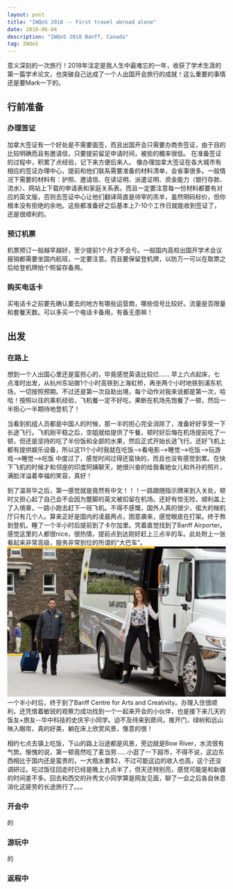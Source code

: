 ```yaml
---
layout: post
title: "IWQoS 2018 -- First travel abroad alone"
date: 2018-06-04 
description: "IWQoS 2018 Banff, Canada"
tag: IWQoS
---   
```


  意义深刻的一次旅行！2018年注定是我人生中最难忘的一年，收获了学术生涯的第一篇学术论文，也突破自己达成了一个人出国开会旅行的成就！这么重要的事情还是要Mark一下的。

## 行前准备     

### 办理签证         

  加拿大签证有一个好处是不需要面签，而且出国开会只需要办商务签证，由于目的比较明确而且有邀请信，只要提前留足申请时间，被拒的概率很低。
  在准备签证的过程中，积累了点经验，记下来方便后来人。
  像办理加拿大签证在各大城市有相应的签证办理中心，提前和他们联系需要准备的材料清单，会省事很多。一般情况下需要的材料有：护照、邀请信、在读证明、派遣证明、资金能力（银行存款、流水）、网站上下载的申请表和家庭关系表。而且一定要注意每一份材料都要有对应的英文版，否则去签证中心让他们翻译简直是待宰的羔羊，虽然明码标价，但你根本没有拒绝的余地。这些都准备好之后基本上7-10个工作日就能收到签证了，还是很顺利的。

### 预订机票
  机票预订一般越早越好，至少提前1个月才不会亏。一般国内高校出国开学术会议报销都需要坐国内航班，一定要注意。而且要保留登机牌，以防万一可以在取票之后给登机牌拍个照留存备用。

### 购买电话卡
  买电话卡之前要先确认要去的地方有哪些运营商，哪些信号比较好。流量是否限量和套餐天数。可以多买一个电话卡备用，有备无患嘛！

## 出发

### 在路上
  想到一个人出国心里还是蛮担心的，毕竟感觉英语比较烂…… 早上六点起床，七点准时出发，从杭州东站做1个小时高铁到上海虹桥，再坐两个小时地铁到浦东机场，一切按照预期。不过还是第一次自助出境，每个动作对我来说都是第一次，哈哈！按照以往的乘机经验，飞机餐一定不好吃，果断在机场先饱餐了一顿，然后一半担心一半期待地登机了！

  当看到机组人员都是中国人的时候，那一半的担心完全消除了，准备好好享受一下长途飞行。飞机刚平稳之后，空姐就给提供了午餐，顿时好后悔在机场提前吃了一顿，但还是坚持的吃了半份饭和全部的水果，然后正式开始长途飞行。还好飞机上都有提供娱乐设备，所以这11个小时我就在吃饭-->看电影-->睡觉-->吃饭-->玩游戏-->睡觉-->吃饭 中度过了，感觉时间过得还蛮快的，而且也没有感觉到累。在快下飞机的时候才和邻座的印度阿姨聊天，她很兴奋的给我看她女儿和外孙的照片，满脸洋溢着幸福的笑容，真好！

  到了温哥华之后，第一感觉就是竟然有中文！！！一路跟随指示牌来到入关处，顿时又担心起了自己会不会因为蹩脚的英文被扣留在机场。还好有惊无险，顺利盖上了入境章，一路小跑去赶下一班飞机。不得不感慨，国外人真的很少，偌大的候机厅只有几个人。算来正好是国内的凌晨两点，困意袭来，感觉眼皮在打架。终于熬到登机，睡了一个半小时后提前到了卡尔加里。凭着直觉找到了Banff Airporter。感觉这里的人都很nice，很热情，提前点到达刚好赶上三点半的车。此处附上一张看起来非常高级，服务非常到位的所谓的“大巴车”。
![](/images/posts/jekyll/banffAirporter.png)
  一个半小时后，终于到了Banff Centre for Arts and Creativity。办理入住很顺利，还凭借着敏锐的观察力成功找到一个一起来开会的小伙伴，也是接下来几天的饭友+旅友--华中科技的史庆宇小同学。迫不及待来到房间，推开门，绿树和远山映入眼帘，真的好美，躺在床上欣赏风景，惬意的很！

  相约七点去镇上吃饭，下山的路上沿途都是风景，旁边就是Bow River，水流很有气势。惭愧的说，第一顿竟然吃了麦当劳……小逛了一下超市，不得不说，这边东西相比于国内还是蛮贵的，一大瓶水要$2，不过可能这边的收入也高，这个还没调研过。吃过饭往回走时已经是晚上九点半了，但天还特别亮，感觉可能是和新疆的时间差不多。回去和西交的孙秀文小同学算是网友见面，聊了一会之后各自休息消化这疲劳的长途旅行了。。。

### 开会中
  的

### 游玩中
  的

### 返程中
  
